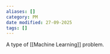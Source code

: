 ```yaml
---
aliases: []
category: PM
date modified: 27-09-2025
tags: []
---
```

A type of [[Machine Learning]] problem.